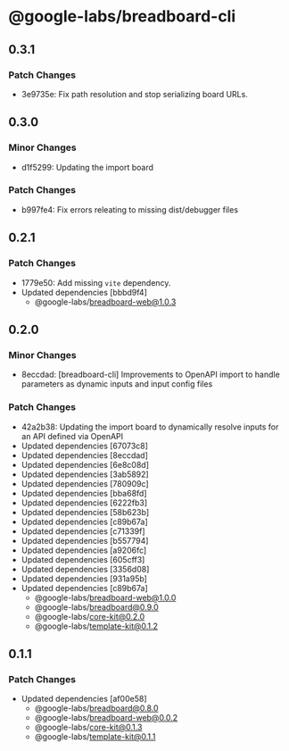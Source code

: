# @google-labs/breadboard-cli

## 0.3.1

### Patch Changes

- 3e9735e: Fix path resolution and stop serializing board URLs.

## 0.3.0

### Minor Changes

- d1f5299: Updating the import board

### Patch Changes

- b997fe4: Fix errors releating to missing dist/debugger files

## 0.2.1

### Patch Changes

- 1779e50: Add missing `vite` dependency.
- Updated dependencies [bbbd9f4]
  - @google-labs/breadboard-web@1.0.3

## 0.2.0

### Minor Changes

- 8eccdad: [breadboard-cli] Improvements to OpenAPI import to handle parameters as dynamic inputs and input config files

### Patch Changes

- 42a2b38: Updating the import board to dynamically resolve inputs for an API defined via OpenAPI
- Updated dependencies [67073c8]
- Updated dependencies [8eccdad]
- Updated dependencies [6e8c08d]
- Updated dependencies [3ab5892]
- Updated dependencies [780909c]
- Updated dependencies [bba68fd]
- Updated dependencies [6222fb3]
- Updated dependencies [58b623b]
- Updated dependencies [c89b67a]
- Updated dependencies [c71339f]
- Updated dependencies [b557794]
- Updated dependencies [a9206fc]
- Updated dependencies [605cff3]
- Updated dependencies [3356d08]
- Updated dependencies [931a95b]
- Updated dependencies [c89b67a]
  - @google-labs/breadboard-web@1.0.0
  - @google-labs/breadboard@0.9.0
  - @google-labs/core-kit@0.2.0
  - @google-labs/template-kit@0.1.2

## 0.1.1

### Patch Changes

- Updated dependencies [af00e58]
  - @google-labs/breadboard@0.8.0
  - @google-labs/breadboard-web@0.0.2
  - @google-labs/core-kit@0.1.3
  - @google-labs/template-kit@0.1.1
